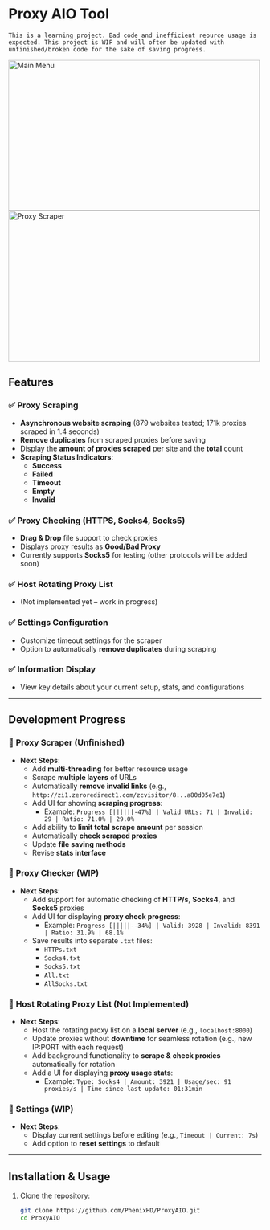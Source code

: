 # Proxy AIO Tool

`This is a learning project. Bad code and inefficient reource usage is expected.
This project is WIP and will often be updated with unfinished/broken code for the sake of saving progress.`

<img src="https://github.com/user-attachments/assets/7a87369a-9594-4db3-9c1f-2f28091edfcb" alt="Main Menu" width="500" height="300">
<img src="https://github.com/user-attachments/assets/cc1d2b0f-fb4c-4c40-958e-7e6beb9e310a" alt="Proxy Scraper" width="500" height="300">

## Features

### ✅ **Proxy Scraping**
- **Asynchronous website scraping** (879 websites tested; 171k proxies scraped in 1.4 seconds)
- **Remove duplicates** from scraped proxies before saving
- Display the **amount of proxies scraped** per site and the **total** count
- **Scraping Status Indicators**:
  - **Success**
  - **Failed**
  - **Timeout**
  - **Empty**
  - **Invalid**

### ✅ **Proxy Checking (HTTPS, Socks4, Socks5)**
- **Drag & Drop** file support to check proxies
- Displays proxy results as **Good/Bad Proxy**
- Currently supports **Socks5** for testing (other protocols will be added soon)

### ✅ **Host Rotating Proxy List**
- (Not implemented yet – work in progress)

### ✅ **Settings Configuration**
- Customize timeout settings for the scraper
- Option to automatically **remove duplicates** during scraping

### ✅ **Information Display**
- View key details about your current setup, stats, and configurations

---

## Development Progress

### 🚧 **Proxy Scraper** (Unfinished)
- **Next Steps**:
  - Add **multi-threading** for better resource usage
  - Scrape **multiple layers** of URLs
  - Automatically **remove invalid links** (e.g., `http://zi1.zeroredirect1.com/zcvisitor/8...a80d05e7e1`)
  - Add UI for showing **scraping progress**:
    - Example: `Progress [||||||-47%] | Valid URLs: 71 | Invalid: 29 | Ratio: 71.0% | 29.0%`
  - Add ability to **limit total scrape amount** per session
  - Automatically **check scraped proxies**
  - Update **file saving methods**
  - Revise **stats interface**

### 🚧 **Proxy Checker** (WIP)
- **Next Steps**:
  - Add support for automatic checking of **HTTP/s**, **Socks4**, and **Socks5** proxies
  - Add UI for displaying **proxy check progress**:
    - Example: `Progress [|||||--34%] | Valid: 3928 | Invalid: 8391 | Ratio: 31.9% | 68.1%`
  - Save results into separate `.txt` files:
    - `HTTPs.txt`
    - `Socks4.txt`
    - `Socks5.txt`
    - `All.txt`
    - `AllSocks.txt`

### 🚧 **Host Rotating Proxy List** (Not Implemented)
- **Next Steps**:
  - Host the rotating proxy list on a **local server** (e.g., `localhost:8000`)
  - Update proxies without **downtime** for seamless rotation (e.g., new IP:PORT with each request)
  - Add background functionality to **scrape & check proxies** automatically for rotation
  - Add a UI for displaying **proxy usage stats**:
    - Example: `Type: Socks4 | Amount: 3921 | Usage/sec: 91 proxies/s | Time since last update: 01:31min`

### 🚧 **Settings** (WIP)
- **Next Steps**:
  - Display current settings before editing (e.g., `Timeout | Current: 7s`)
  - Add option to **reset settings** to default

---

## Installation & Usage

1. Clone the repository:
   ```bash
   git clone https://github.com/PhenixHD/ProxyAIO.git
   cd ProxyAIO
